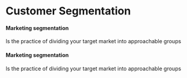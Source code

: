 # Customer Segmentation 
<!-- <p>Customer segmentation according to the revenue|spend they made within the network</p> -->
<!-- <i>We have two different segmentation prespectives (Behavioral and Marketing)</i> -->

#### Marketing segmentation
<p>Is the practice of dividing your target market into approachable groups</p>

#### Marketing segmentation
<p>Is the practice of dividing your target market into approachable groups</p>